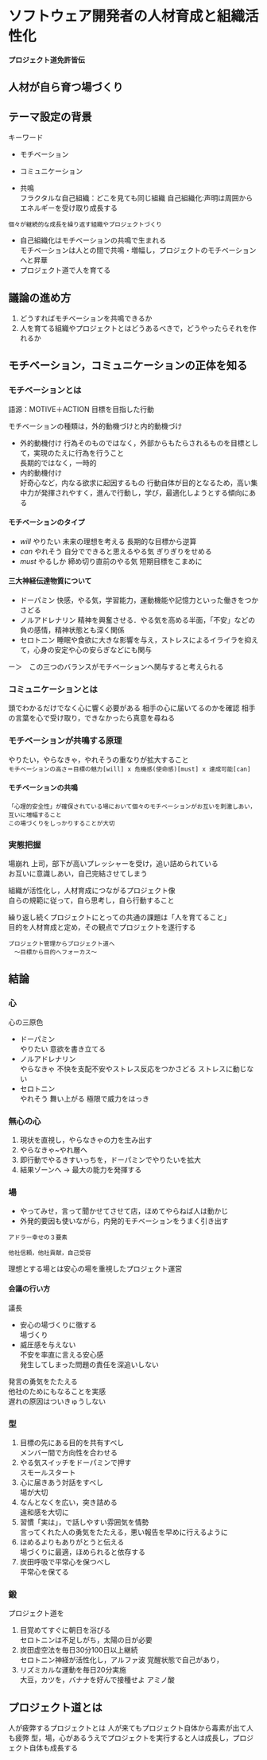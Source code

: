 # ソフトウェア開発者の人材育成と組織活性化
**プロジェクト道免許皆伝**

## 人材が自ら育つ場づくり

## テーマ設定の背景

キーワード
- モチベーション

- コミュニケーション

- 共鳴  
フラクタルな自己組織：どこを見ても同じ組織
自己組織化:声明は周囲からエネルギーを受け取り成長する

`個々が継続的な成長を繰り返す組織やプロジェクトづくり`

- 自己組織化はモチベーションの共鳴で生まれる  
モチベーションは人との間で共鳴・増幅し，プロジェクトのモチベーションへと昇華
- プロジェクト道で人を育てる

## 議論の進め方

1. どうすればモチベーションを共鳴できるか
1. 人を育てる組織やプロジェクトとはどうあるべきで，どうやったらそれを作れるか

## モチベーション，コミュニケーションの正体を知る

### モチベーションとは

語源：MOTIVE＋ACTION
目標を目指した行動

モチベーションの種類は，外的動機づけと内的動機づけ
- 外的動機付け
行為そのものではなく，外部からもたらされるものを目標として，実現のたえに行為を行うこと  
長期的ではなく，一時的
- 内的動機付け  
好奇心など，内なる欲求に起因するもの
行動自体が目的となるため，高い集中力が発揮されやすく，進んで行動し，学び，最適化しようとする傾向にある

#### モチベーションのタイプ
- *will* やりたい
未来の理想を考える
長期的な目標から逆算
- *can* やれそう
自分でできると思えるやる気
ぎりぎりをせめる
- *must* やるしか
締め切り直前のやる気
短期目標をこまめに

#### 三大神経伝達物質について
- ドーパミン
快感，やる気，学習能力，運動機能や記憶力といった働きをつかさどる
- ノルアドレナリン
精神を興奮させる．やる気を高める半面，「不安」などの負の感情，精神状態とも深く関係
- セロトニン
睡眠や食欲に大きな影響を与え，ストレスによるイライラを抑えて，心身の安定や心の安らぎなどにも関与

ー＞　この三つのバランスがモチベーションへ関与すると考えられる


### コミュニケーションとは
頭でわかるだけでなく心に響く必要がある
相手の心に届いてるのかを確認
相手の言葉を心で受け取り，できなかったら真意を尋ねる

### モチベーションが共鳴する原理
やりたい，やらなきゃ，やれそうの重なりが拡大すること  
`モチベーションの高さ＝目標の魅力[will] x 危機感(使命感)[must] x 達成可能[can]`
#### モチベーションの共鳴
```
「心理的安全性」が確保されている場において個々のモチベーションがお互いを刺激しあい，互いに増幅すること  
この場づくりをしっかりすることが大切
```


### 実態把握
場崩れ
上司，部下が高いプレッシャーを受け，追い詰められている  
お互いに意識しあい，自己完結させてしまう

組織が活性化し，人材育成につながるプロジェクト像  
自らの規範に従って，自ら思考し，自ら行動すること

繰り返し続くプロジェクトにとっての共通の課題は「人を育てること」  
目的を人材育成と定め，その観点でプロジェクトを遂行する  
```
プロジェクト管理からプロジェクト道へ
　～目標から目的へフォーカス～
```

## 結論

### 心
心の三原色
- ドーパミン  
やりたい
意欲を書き立てる
- ノルアドレナリン  
やらなきゃ
不快を支配不安やストレス反応をつかさどる
ストレスに動じない
- セロトニン  
やれそう
舞い上がる
極限で威力をはっき

### 無心の心
1. 現状を直視し，やらなきゃの力を生み出す
1. やらなきゃ~やれ層へ
1. 即行動でやるきすいっちを，ドーパミンでやりたいを拡大
1. 結果ゾーンへ -> 最大の能力を発揮する

### 場
- やってみせ，言って聞かせてさせて店，ほめてやらねば人は動かじ
- 外発的要因も使いながら，内発的モチベーションをうまく引き出す
```
アドラー幸せの３要素

他社信頼，他社貢献，自己受容
```
理想とする場とは安心の場を重視したプロジェクト運営

#### 会議の行い方
議長
- 安心の場づくりに徹する  
場づくり
- 威圧感を与えない  
不安を率直に言える安心感  
発生してしまった問題の責任を深追いしない

発言の勇気をたたえる  
他社のためにもなることを実感  
遅れの原因はついきゅうしない  

### 型
1. 目標の先にある目的を共有すべし  
メンバー間で方向性を合わせる
1. やる気スイッチをドーパミンで押す  
スモールスタート
1. 心に届きあう対話をすべし  
場が大切
1. なんとなくを広い，突き詰める  
違和感を大切に
1. 習慣「実は」，で話しやすい雰囲気を情勢  
言ってくれた人の勇気をたたえる，悪い報告を早めに行えるように
1. ほめるよりもありがとうと伝える  
場づくりに最適，ほめられると依存する
1. 炭田呼吸で平常心を保つべし  
平常心を保てる

### 鍛
プロジェクト道を
1. 目覚めてすぐに朝日を浴びる  
セロトニンは不足しがち，太陽の日が必要
1. 炭田虚空法を毎日30分100日以上継続  
セロトニン神経が活性化し，アルファ波
覚醒状態で自己があり，
1. リズミカルな運動を毎日20分実施  
大豆，カツを，バナナを好んで接種せよ
アミノ酸

## プロジェクト道とは

人が疲弊するプロジェクトとは
人が来てもプロジェクト自体から毒素が出て人も疲弊
型，場，心があるうえでプロジェクトを実行すると人は成長し，プロジェクト自体も成長する




